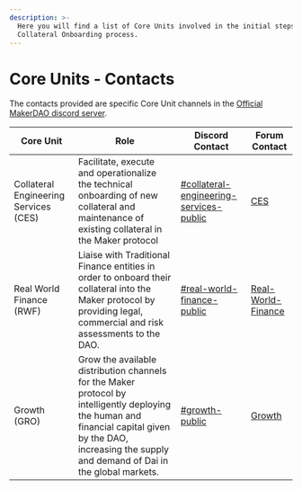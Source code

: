 ```yaml
---
description: >-
  Here you will find a list of Core Units involved in the initial steps of the
  Collateral Onboarding process.
---
```


# Core Units - Contacts

The contacts provided are specific Core Unit channels in the [Official MakerDAO discord server](https://discord.gg/TjJWqHBxx3).

| Core Unit                             | Role                                                                                                                                                                                                        | Discord Contact                                                          | Forum Contact                                                         |
| ------------------------------------- | ----------------------------------------------------------------------------------------------------------------------------------------------------------------------------------------------------------- | ------------------------------------------------------------------------ | --------------------------------------------------------------------- |
| Collateral Engineering Services (CES) | Facilitate, execute and operationalize the technical onboarding of new collateral and maintenance of existing collateral in the Maker protocol                                                              | [#collateral-engineering-services-public](https://discord.gg/sgzqVwMyZb) | [CES](https://forum.makerdao.com/g/collateral-core-unit)              |
| Real World Finance (RWF)              | Liaise with Traditional Finance entities in order to onboard their collateral into the Maker protocol by providing legal, commercial and risk assessments to the DAO.                                       | [#real-world-finance-public](https://discord.gg/K8gBTkpHzb)              | [Real-World-Finance](https://forum.makerdao.com/g/Real-World-Finance) |
| Growth (GRO)                          | Grow the available distribution channels for the Maker protocol by intelligently deploying the human and financial capital given by the DAO, increasing the supply and demand of Dai in the global markets. | [#growth-public](https://discord.gg/XjBgbS7qqR)                          | [Growth](https://forum.makerdao.com/g/Growth-Core-Unit)               |
